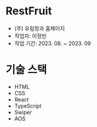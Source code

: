 # RestFruit

- (주) 유림청과 홈페이지
- 작업자: 이정빈
- 작업 기간: 2023. 08. ~ 2023. 09

# 기술 스택

- HTML
- CSS
- React
- TypeScript
- Swiper
- AOS
